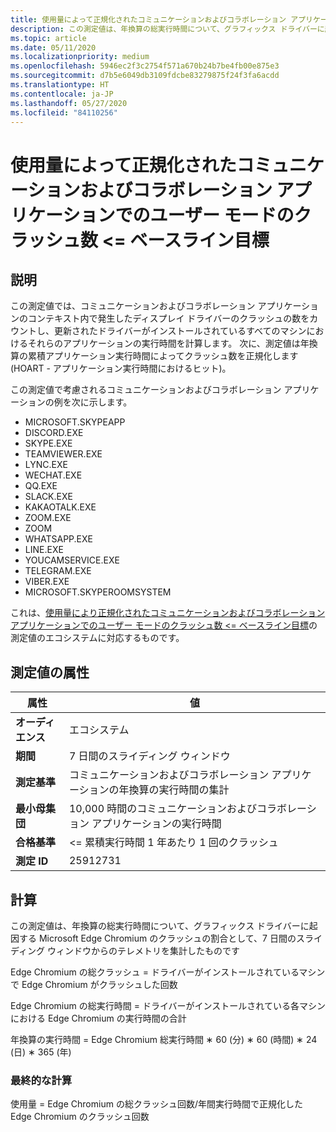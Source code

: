 ```yaml
---
title: 使用量によって正規化されたコミュニケーションおよびコラボレーション アプリケーションでのユーザー モードのクラッシュ数 <= ベースライン目標
description: この測定値は、年換算の総実行時間について、グラフィックス ドライバーに起因するコミュニケーションおよびコラボレーション アプリケーションのクラッシュの割合として、7 日間のスライディング ウィンドウからのテレメトリを集計したものです。
ms.topic: article
ms.date: 05/11/2020
ms.localizationpriority: medium
ms.openlocfilehash: 5946ec2f3c2754f571a670b24b7be4fb00e875e3
ms.sourcegitcommit: d7b5e6049db3109fdcbe83279875f24f3fa6acdd
ms.translationtype: HT
ms.contentlocale: ja-JP
ms.lasthandoff: 05/27/2020
ms.locfileid: "84110256"
---
```

# <a name="number-of-user-mode-crashes-in-communication-and-collaboration-applications-normalized-by-usage--baseline-goal"></a>使用量によって正規化されたコミュニケーションおよびコラボレーション アプリケーションでのユーザー モードのクラッシュ数 <= ベースライン目標

## <a name="description"></a>説明

この測定値では、コミュニケーションおよびコラボレーション アプリケーションのコンテキスト内で発生したディスプレイ ドライバーのクラッシュの数をカウントし、更新されたドライバーがインストールされているすべてのマシンにおけるそれらのアプリケーションの実行時間を計算します。 次に、測定値は年換算の累積アプリケーション実行時間によってクラッシュ数を正規化します (HOART - アプリケーション実行時間におけるヒット)。

この測定値で考慮されるコミュニケーションおよびコラボレーション アプリケーションの例を次に示します。

* MICROSOFT.SKYPEAPP
* DISCORD.EXE
* SKYPE.EXE
* TEAMVIEWER.EXE
* LYNC.EXE
* WECHAT.EXE
* QQ.EXE
* SLACK.EXE
* KAKAOTALK.EXE
* ZOOM.EXE
* ZOOM
* WHATSAPP.EXE
* LINE.EXE
* YOUCAMSERVICE.EXE
* TELEGRAM.EXE
* VIBER.EXE
* MICROSOFT.SKYPEROOMSYSTEM

これは、[使用量により正規化されたコミュニケーションおよびコラボレーション アプリケーションでのユーザー モードのクラッシュ数 <= ベースライン目標](https://docs.microsoft.com/windows-hardware/drivers/dashboard/graphics-user-mode-crashes-collaboration-standard)の測定値のエコシステムに対応するものです。

## <a name="measure-attributes"></a>測定値の属性

|属性|値|
|----|----|
|**オーディエンス**|エコシステム|
|**期間**|7 日間のスライディング ウィンドウ|
|**測定基準**|コミュニケーションおよびコラボレーション アプリケーションの年換算の実行時間の集計|
|**最小母集団**|10,000 時間のコミュニケーションおよびコラボレーション アプリケーションの実行時間|
|**合格基準**|<= 累積実行時間 1 年あたり 1 回のクラッシュ|
|**測定 ID**|25912731|

## <a name="calculation"></a>計算

この測定値は、年換算の総実行時間について、グラフィックス ドライバーに起因する Microsoft Edge Chromium のクラッシュの割合として、7 日間のスライディング ウィンドウからのテレメトリを集計したものです

Edge Chromium の総クラッシュ = ドライバーがインストールされているマシンで Edge Chromium がクラッシュした回数

Edge Chromium の総実行時間 = ドライバーがインストールされている各マシンにおける Edge Chromium の実行時間の合計

年換算の実行時間 = Edge Chromium 総実行時間 ∗ 60 (分) ∗ 60 (時間) ∗ 24 (日) ∗ 365 (年)

### <a name="final-calculation"></a>最終的な計算

使用量 = Edge Chromium の総クラッシュ回数/年間実行時間で正規化した Edge Chromium のクラッシュ回数
